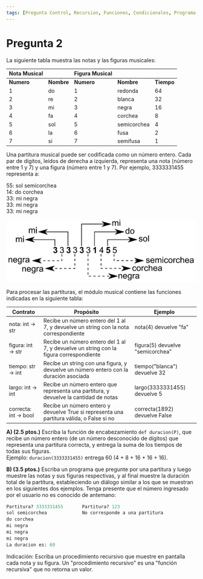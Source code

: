 ```yaml
---
tags: [Pregunta Control, Recursion, Funciones, Condicionales, Programa Interactivo]
---
```


# Pregunta 2
La siguiente tabla muestra las notas y las figuras musicales:

| **Nota Musical**           |                  | **Figura Musical**                 |         |         |
|------------------------|------------------|--------------------------------|---------|---------|
| **Numero**                    | **Nombre**           | **Numero**                             | **Nombre**  | **Tiempo**  |
| 1                     | do               | 1                              | redonda | 64      |
| 2                     | re               | 2                              | blanca  | 32      |
| 3                     | mi               | 3                              | negra   | 16      |
| 4                     | fa               | 4                              | corchea | 8       |
| 5                     | sol              | 5                              | semicorchea | 4   |
| 6                     | la               | 6                              | fusa    | 2       |
| 7                     | si               | 7                              | semifusa| 1       |


Una partitura musical puede ser codificada como un número entero. Cada par de dígitos, leídos de derecha a izquierda, representa una nota (número entre 1 y 7) y una figura (número entre 1 y 7). Por ejemplo, 3333331455 representa a:

55: sol semicorchea \
14: do corchea \
33: mi negra \
33: mi negra \
33: mi negra 

![partitura](./img/partitura.png)

Para procesar las partituras, el módulo musical contiene las funciones indicadas en la siguiente tabla:

| Contrato             | Propósito                                                                                 | Ejemplo                                           |
|----------------------|--------------------------------------------------------------------------------------------|--------------------------------------------------|
| nota: int → str      | Recibe un número entero del 1 al 7, y devuelve un string con la nota correspondiente       | nota(4) devuelve "fa"                             |
| figura: int → str    | Recibe un número entero del 1 al 7, y devuelve un string con la figura correspondiente     | figura(5) devuelve "semicorchea"                 |
| tiempo: str → int    | Recibe un string con una figura, y devuelve un número entero con la duración asociada     | tiempo("blanca") devuelve 32                     |
| largo: int → int     | Recibe un número entero que representa una partitura, y devuelve la cantidad de notas     | largo(3333331455) devuelve 5                     |
| correcta: int → bool | Recibe un número entero y devuelve True si representa una partitura válida, o False si no | correcta(1892) devuelve False                    |


**A) (2.5 ptos.)** Escriba la función de encabezamiento `def duracion(P)`, que recibe un número entero (de un número
desconocido de dígitos) que representa una partitura correcta, y entrega la suma de los tiempos de todas sus figuras. \
Ejemplo: `duracion(3333331455)` entrega 60 (4 + 8 + 16 + 16 + 16).


**B) (3.5 ptos.)** Escriba un programa que pregunte por una partitura y luego muestre las notas y sus figuras respectivas, y al final muestre la duración total de la partitura, estableciendo un diálogo similar a los que se muestran en los siguientes dos ejemplos. Tenga presente que el número ingresado por el usuario no es conocido de antemano:

```python
Partitura? 3333331455       Partitura? 123
sol semicorchea             No corresponde a una partitura
do corchea
mi negra
mi negra
mi negra
La duracion es: 60
```
Indicación: Escriba un procedimiento recursivo que muestre en pantalla cada nota y su figura. Un "procedimiento
recursivo" es una "función recursiva" que no retorna un valor.